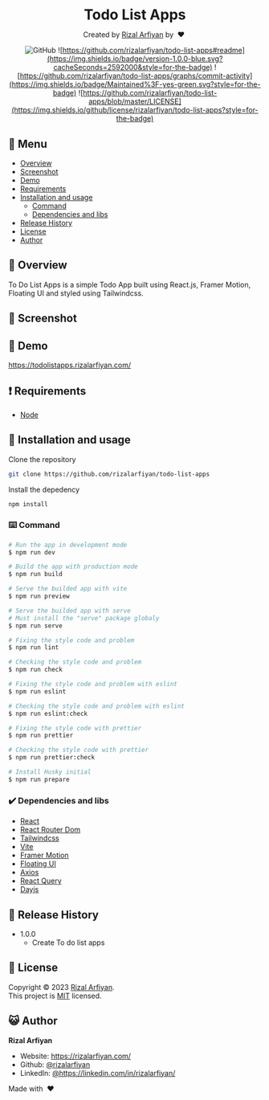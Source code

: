 <div align="center">

  <h1 style="margin-bottom:0">Todo List Apps</h1>
  <p>Created by <a href="https://github.com/rizalarfiyan/" target="_blank">Rizal Arfiyan</a> by &nbsp;❤️&nbsp;</p>

![GitHub](https://img.shields.io/github/license/rizalarfiyan/todo-list-apps?style=for-the-badge)
![https://github.com/rizalarfiyan/todo-list-apps#readme](https://img.shields.io/badge/version-1.0.0-blue.svg?cacheSeconds=2592000&style=for-the-badge)
![https://github.com/rizalarfiyan/todo-list-apps/graphs/commit-activity](https://img.shields.io/badge/Maintained%3F-yes-green.svg?style=for-the-badge)
![https://github.com/rizalarfiyan/todo-list-apps/blob/master/LICENSE](https://img.shields.io/github/license/rizalarfiyan/todo-list-apps?style=for-the-badge)

</div>

## :bookmark_tabs: Menu

- [Overview](#scroll-overview)
- [Screenshot](#rice_scene-screenshot)
- [Demo](#dvd-demo)
- [Requirements](#exclamation-requirements)
- [Installation and usage](#floppy_disk-installation-and-usage)
  - [Command](#keyboard-command)
  - [Dependencies and libs](#heavy_check_mark-dependencies-and-libs)
- [Release History](#gift-release-history)
- [License](#memo-license)
- [Author](#smiley_cat-author)

## :scroll: Overview

To Do List Apps is a simple Todo App built using React.js, Framer Motion, Floating UI and styled using Tailwindcss.

## :rice_scene: Screenshot

## :dvd: Demo

https://todolistapps.rizalarfiyan.com/

## :exclamation: Requirements

- [Node](https://nodejs.org/en/download/)

## :floppy_disk: Installation and usage

Clone the repository

```bash
git clone https://github.com/rizalarfiyan/todo-list-apps
```

Install the depedency

```bash
npm install
```

### :keyboard: Command

```bash
# Run the app in development mode
$ npm run dev

# Build the app with production mode
$ npm run build

# Serve the builded app with vite
$ npm run preview

# Serve the builded app with serve
# Must install the "serve" package globaly
$ npm run serve

# Fixing the style code and problem
$ npm run lint

# Checking the style code and problem
$ npm run check

# Fixing the style code and problem with eslint
$ npm run eslint

# Checking the style code and problem with eslint
$ npm run eslint:check

# Fixing the style code with prettier
$ npm run prettier

# Checking the style code with prettier
$ npm run prettier:check

# Install Husky initial
$ npm run prepare

```

### :heavy_check_mark: Dependencies and libs

- [React](https://react.dev/)
- [React Router Dom](https://reactrouter.com/en/main)
- [Tailwindcss](https://tailwindcss.com/docs/installation)
- [Vite](https://vitejs.dev/)
- [Framer Motion](https://framer.com/motion/)
- [Floating UI](https://framer.com/motion/)
- [Axios](https://axios-http.com/docs/intro)
- [React Query](https://tanstack.com/query/latest/)
- [Dayjs](https://day.js.org/)

## :gift: Release History

- 1.0.0
  - Create To do list apps

## :memo: License

Copyright © 2023 [Rizal Arfiyan](https://github.com/rizalarfiyan).<br />
This project is [MIT](https://github.com/rizalarfiyan/todo-list-apps/blob/master/LICENSE) licensed.

## :smiley_cat: Author

**Rizal Arfiyan**

- Website: https://rizalarfiyan.com/
- Github: [@rizalarfiyan](https://github.com/rizalarfiyan)
- LinkedIn: [@https:\/\/linkedin.com\/in\/rizalarfiyan\/](https://linkedin.com/in/https://linkedin.com/in/rizalarfiyan/)

Made with &nbsp;❤️&nbsp;

